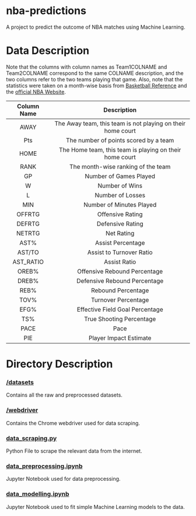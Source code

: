 # nba-predictions

A project to predict the outcome of NBA matches using Machine Learning.

# Data Description

Note that the columns with column names as Team1COLNAME and Team2COLNAME correspond to the same COLNAME description, and the two columns refer to the two teams playing that game. Also, note that the statistics were taken on a month-wise basis from [Basketball Reference](https://www.basketball-reference.com/) and the [official NBA Website](https://www.nba.com/stats/).

| Column Name |                         Description                         |
|:-----------:|:-----------------------------------------------------------:|
|     AWAY    | The Away team, this team is not playing on their home court |
|     Pts     |            The number of points scored by a team            |
|     HOME    |   The Home team, this team is playing on their home court   |
|     RANK    |              The month-wise ranking of the team             |
|      GP     |                    Number of Games Played                   |
|      W      |                        Number of Wins                       |
|      L      |                       Number of Losses                      |
|     MIN     |                   Number of Minutes Played                  |
|    OFFRTG   |                       Offensive Rating                      |
|    DEFRTG   |                       Defensive Rating                      |
|    NETRTG   |                          Net Rating                         |
|     AST%    |                      Assist Percentage                      |
|    AST/TO   |                   Assist to Turnover Ratio                  |
|  AST_RATIO  |                         Assist Ratio                        |
|    OREB%    |                 Offensive Rebound Percentage                |
|    DREB%    |                 Defensive Rebound Percentage                |
|     REB%    |                      Rebound Percentage                     |
|     TOV%    |                     Turnover Percentage                     |
|     EFG%    |               Effective Field Goal Percentage               |
|     TS%     |                   True Shooting Percentage                  |
|     PACE    |                             Pace                            |
|     PIE     |                    Player Impact Estimate                   |

# Directory Description

### [/datasets](/datasets/)
Contains all the raw and preprocessed datasets.

### [/webdriver](/webdriver/)
Contains the Chrome webdriver used for data scraping.

### [data_scraping.py](/data_scraping.py)
Python File to scrape the relevant data from the internet.

### [data_preprocessing.ipynb](/data_preprocessing.ipynb)
Jupyter Notebook used for data preprocessing.

### [data_modelling.ipynb](/data_modelling.ipynb)
Jupyter Notebook used to fit simple Machine Learning models to the data.
